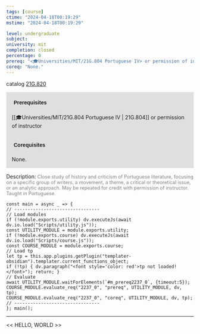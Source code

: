 ```yaml
---
tags: [course]
ctime: "2024-04-18T00:19:29"
mstime: "2024-04-18T00:19:29"

level: undergraduate
subject: 
university: mit
completion: closed
percentage: 0
prereq: "<🎓Universities/MIT/21G.804 Portuguese IV> or permission of instructor"
coreq: "None."
---
```


catalog [21G.820](http://student.mit.edu/catalog/m21Gh.html#21G.820)

<span style="display: block; padding: 15px; background-color: rgb(100, 100, 100, 0.2);"><font id="m_prereq2237_0" style="display: block; font-family: Arial, sans-serif; font-weight: bold; padding: 5px">Prerequisites</font><br><span id="prereq2237_0">[[🎓Universities/MIT/21G.804 Portuguese IV | 21G.804]] or permission of instructor</span></span>
<span style="display: block; padding: 15px; background-color: rgb(100, 100, 100, 0.2);"><font id="m_coreq2237_0" style="display: block; font-family: Arial, sans-serif; font-weight: bold; padding: 5px">Corequisites</font><br><span id="coreq2237_0">None.</span></span>

<font style="">Description:</font>
<font style="color: grey; font-size: 0.8rem;">Close study of history and criticism of Portuguese literature, focusing on a specific group of writers, a movement, a theme, a critical or theoretical issue, or an analytic approach. May be repeated for credit with permission of instructor. Taught in Portuguese.</font>

```dataviewjs
const main = async _ => {
// --------------------------------
// Load modules
if (!module.exports.utility) dv.executeJs(await dv.io.load("Scripts/utility.js"));
const UTILITY_MODULE = module.exports.utility;
if (!module.exports.course) dv.executeJs(await dv.io.load("Scripts/course.js"));
const COURSE_MODULE = module.exports.course;
// Load tp
let tp = this.app.plugins.getPlugin("templater-obsidian").templater.current_functions_object;
if (!tp) { dv.paragraph("<font style='color: red'>tp not loaded!</font>"); return; }
// Evaluate
await UTILITY_MODULE.waitForElements(`#m_prereq2237_0`, {timeout:5});
COURSE_MODULE.evaluate_req("2237_0", "prereq", UTILITY_MODULE, dv, tp);
COURSE_MODULE.evaluate_req("2237_0", "coreq", UTILITY_MODULE, dv, tp);
// --------------------------------
}; main();
```

---

<< HELLO, WORLD >>

